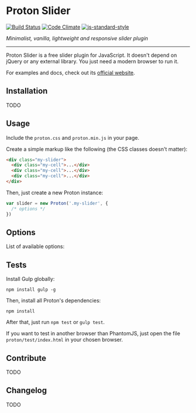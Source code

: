 # Proton Slider

[![Build Status](https://travis-ci.org/gsantiago/proton-slider.svg?branch=master)](https://travis-ci.org/gsantiago/proton-slider)
[![Code Climate](https://codeclimate.com/github/gsantiago/proton-slider/badges/gpa.svg)](https://codeclimate.com/github/gsantiago/proton-slider)
[![js-standard-style](https://img.shields.io/badge/code%20style-standard-brightgreen.svg?style=flat)](https://github.com/feross/standard)

_Minimalist, vanilla, lightweight and responsive slider plugin_

___

Proton Slider is a free slider plugin for JavaScript.
It doesn't depend on jQuery or any external library.
You just need a modern browser to run it.

For examples and docs, check out its [official website](#).


## Installation

TODO

## Usage

Include the ```proton.css``` and ```proton.min.js``` in your page.

Create a simple markup like the following (the CSS classes doesn't matter):

```html
<div class="my-slider">
  <div class="my-cell">...</div>
  <div class="my-cell">...</div>
  <div class="my-cell">...</div>
</div>
```

Then, just create a new Proton instance:

```javascript
var slider = new Proton('.my-slider', {
  /* options */
})
```

## Options

List of available options:


## Tests

Install Gulp globally:

```npm install gulp -g```

Then, install all Proton's dependencies:

```npm install```

After that, just run ```npm test``` or ```gulp test```.

If you want to test in another browser than PhantomJS,
just open the file ```proton/test/index.html``` in your chosen browser.


## Contribute

TODO


## Changelog

TODO


